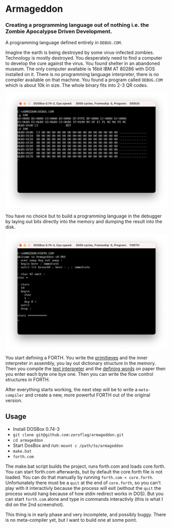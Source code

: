 # Armageddon

### Creating a programming language out of nothing i.e. the Zombie Apocalypse Driven Development.

A programming language defined entirely in `DEBUG.COM`.

Imagine the earth is being destroyed by some virus-infected zombies. Technology is mostly destroyed. You desperately need to find a computer to develop the cure against the virus. You found shelter in an abandoned museum. The only computer available is 16bit IBM AT 80286 with DOS installed on it. There is no programming language interpreter, there is no compiler available on that machine. You found a program called `DEBUG.COM` which is about 10k in size. The whole binary fits into 2-3 QR codes. 

<img src="imgs/debug.png" align="center">

You have no choice but to build a programming language in the debugger by laying out bits directly into the memory and dumping the result into the disk.

<img src="imgs/armageddon1.png" align="center">

You start defining a FORTH. You write the [primitieves](forth.asm#L103) and the inner interpreter in assembly, you lay out dictionary structure in the memory. Then you compile the [text interpreter](forth.asm#L55) and the [defining words](forth.asm#416) on paper then you enter each byte one bye one. Then you can write the flow control structures in FORTH. 

After everything starts working, the next step will be to write a `meta-compiler` and create a new, more powerful FORTH out of the original version.

## Usage

 * Install DOSBox 0.74-3
 * `git clone git@github.com:zeroflag/armageddon.git`
 * `cd armageddon`
 * Start DosBox and run: `mount c /path/to/armageddon`
 * `make.bat`
 * `forth.com`
 
 The make.bat script builds the project, runs forth.com and loads core.forth. You can start forth.com afterwards, but by default the core.forth file is not loaded.
 You can do that manually by running `forth.com < core.forth`. Unfortunately there must be a `quit` at the end of `core.forth`, so you can't play with it interactivly because the process will exit (without the `quit` the process would hang because of how stdin redirect works in DOS). But you can start `forth.com` alone and type in commands interactivly (this is what I did on the 2nd screenshot).
 
 This thing is in early phase and very incomplete, and possibly buggy. There is no meta-compiler yet, but I want to build one at some point.
 
